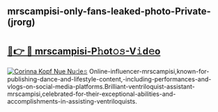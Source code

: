 ## mrscampisi-only-fans​-leaked-photo​-Private-(jrorg)


# <h2><a href="https://mediaupload.pro?title=mrscampisi&ref=git">🔗👉 🔴 mrscampisi-P𝚑ot𝚘𝚜-V𝚒d𝚎o</a></h2>

[![Corinna Kopf Nue Nu𝚍e𝚜](https://i.imgur.com/0qMVB7G.gif)](https://mediaupload.pro?title=mrscampisi&ref=git)
Online-influencer-mrscampisi,known-for-publishing-dance-and-lifestyle-content,-including-performances-and-vlogs-on-social-media-platforms.Brilliant-ventriloquist-assistant-mrscampisi,celebrated-for-their-exceptional-abilities-and-accomplishments-in-assisting-ventriloquists.  